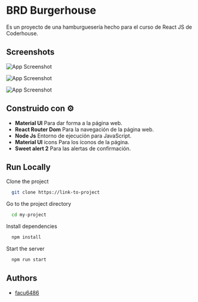 
# BRD Burgerhouse

Es un proyecto de una hamburguesería hecho para el curso de React JS de Coderhouse.


## Screenshots

![App Screenshot](https://firebasestorage.googleapis.com/v0/b/brdreact.appspot.com/o/2022-05-16%20(1).png?alt=media&token=63bb9416-9e7d-4392-91ad-36ca241c88ba)

![App Screenshot](https://firebasestorage.googleapis.com/v0/b/brdreact.appspot.com/o/2022-05-16%20(2).png?alt=media&token=f6a10144-0369-4137-98da-748f415dad5a)

![App Screenshot](https://firebasestorage.googleapis.com/v0/b/brdreact.appspot.com/o/2022-05-16%20(3).png?alt=media&token=340512bf-ba53-4241-a4ce-360e2fad1018)
## Construido con ⚙️

- **Material UI** Para dar forma a la página web.
- **React Router Dom** Para la navegación de la página web.
- **Node Js** Entorno de ejecución para JavaScript.
- **Material UI** icons Para los íconos de la página.
- **Sweet alert 2** Para las alertas de confirmación.


## Run Locally

Clone the project

```bash
  git clone https://link-to-project
```

Go to the project directory

```bash
  cd my-project
```

Install dependencies

```bash
  npm install
```

Start the server

```bash
  npm run start
```


## Authors

- [facu6486](https://github.com/facu6486)

